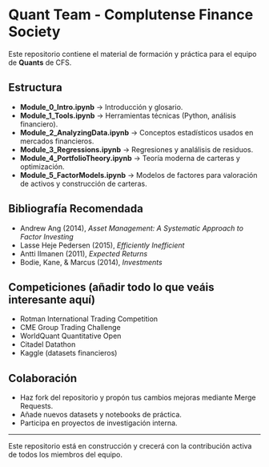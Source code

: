 # Quant Team - Complutense Finance Society

Este repositorio contiene el material de formación y práctica para el equipo de **Quants** de CFS.

## Estructura

- **Module_0_Intro.ipynb** → Introducción y glosario.
- **Module_1_Tools.ipynb** → Herramientas técnicas (Python, análisis financiero).
- **Module_2_AnalyzingData.ipynb** → Conceptos estadísticos usados en mercados financieros.
- **Module_3_Regressions.ipynb** → Regresiones y analálisis de residuos.
- **Module_4_PortfolioTheory.ipynb** → Teoría moderna de carteras y optimización.
- **Module_5_FactorModels.ipynb** → Modelos de factores para valoración de activos y construcción de carteras.


##  Bibliografía Recomendada

- Andrew Ang (2014), *Asset Management: A Systematic Approach to Factor Investing*  
- Lasse Heje Pedersen (2015), *Efficiently Inefficient*  
- Antti Ilmanen (2011), *Expected Returns*  
- Bodie, Kane, & Marcus (2014), *Investments*  

## Competiciones (añadir todo lo que veáis interesante aquí)

- Rotman International Trading Competition  
- CME Group Trading Challenge  
- WorldQuant Quantitative Open  
- Citadel Datathon  
- Kaggle (datasets financieros)  

##  Colaboración

- Haz fork del repositorio y propón tus cambios mejoras mediante Merge Requests.  
- Añade nuevos datasets y notebooks de práctica.  
- Participa en proyectos de investigación interna.

---

Este repositorio está en construcción y crecerá con la contribución activa de todos los miembros del equipo.
